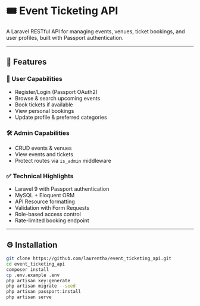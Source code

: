 # 🎟️ Event Ticketing API

A Laravel RESTful API for managing events, venues, ticket bookings, and user profiles, built with Passport authentication.

---

## 🚀 Features

### 👤 User Capabilities

-   Register/Login (Passport OAuth2)
-   Browse & search upcoming events
-   Book tickets if available
-   View personal bookings
-   Update profile & preferred categories

### 🛠 Admin Capabilities

-   CRUD events & venues
-   View events and tickets
-   Protect routes via `is_admin` middleware

### ✅ Technical Highlights

-   Laravel 9 with Passport authentication
-   MySQL + Eloquent ORM
-   API Resource formatting
-   Validation with Form Requests
-   Role-based access control
-   Rate-limited booking endpoint

---

## ⚙️ Installation

```bash
git clone https://github.com/laurenthx/event_ticketing_api.git
cd event_ticketing_api
composer install
cp .env.example .env
php artisan key:generate
php artisan migrate --seed
php artisan passport:install
php artisan serve
```
